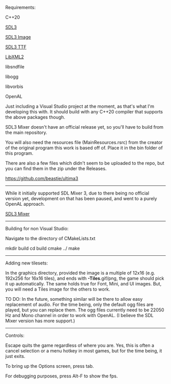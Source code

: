 Requirements:

C++20

[SDL3](https://github.com/libsdl-org/SDL/releases/tag/release-3.2.10)

[SDL3 Image](https://github.com/libsdl-org/SDL_image/releases)

[SDL3 TTF](https://github.com/libsdl-org/SDL_ttf/releases/preview-3.1.0)

[LibXML2](https://github.com/GNOME/libxml2)

libsndfile

libogg

libvorbis

OpenAL

Just including a Visual Studio project at the moment, as that's what I'm developing this with.  It should build with any C++20 compiler that supports the above packages though.

SDL3 Mixer doesn't have an official release yet, so you'll have to build from the main repository.

You will also need the resources file (MainResources.rsrc) from the creator of the original program this work is based off of.  Place it in the bin folder of this program.

There are also a few files which didn't seem to be uploaded to the repo, but you can find them in the zip under the Releases.

https://github.com/beastie/ultima3

*******************************************************************************

While it initially supported SDL Mixer 3, due to there being no official version yet, development on that has been paused, and went to a purely OpenAL approach.

[SDL3 Mixer](https://github.com/libsdl-org/SDL_mixer/)

*******************************************************************************

Building for non Visual Studio:

Navigate to the directory of CMakeLists.txt

mkdir build
cd build
cmake ../
make

*******************************************************************************

Adding new tilesets:

In the graphics directory, provided the image is a multiple of 12x16 (e.g. 192x256 for 16x16 tiles), and ends with **-Tiles**.gif/png, the game should pick it up automatically.  The same holds true for Font, Mini, and UI images.  But, you will need a Tiles image for the others to work.

TO DO: In the future, something similar will be there to allow easy replacement of audio.  For the time being, only the default ogg files are played, but you can replace them.  The ogg files currently need to be 22050 Hz and Mono channel in order to work with OpenAL.  (I believe the SDL Mixer version has more support.)

*******************************************************************************

Controls:

Escape quits the game regardless of where you are.  Yes, this is often a cancel selection or a menu hotkey in most games, but for the time being, it just exits.

To bring up the Options screen, press tab.

For debugging purposes, press Alt-F to show the fps.
